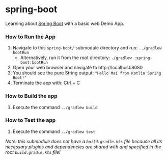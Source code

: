 # spring-boot
Learning about [Spring Boot](https://spring.io/projects/spring-boot) with a basic web Demo App. 

### How to Run the App
1) Navigate to this `spring-boot/` submodule directory and run: `../gradlew bootRun`
   * Alternatively, run it from the root directory: `./gradlew :spring-boot:bootRun`
2) Open your web browser and navigate to http://localhost:8080
3) You should see the pure String output: `"Hello Mai from Kotlin Spring Boot!"`
4) Terminate the app with: Ctrl + C

### How to Build the app
1) Execute the command `../gradlew build`

### How to Test the app
1) Execute the command `../gradlew test`

_Note: this submodule does not have a `build.gradle.kts` file because all its necessary plugins and dependencies are 
shared with and specified in the root `build.gradle.kts` file!_
